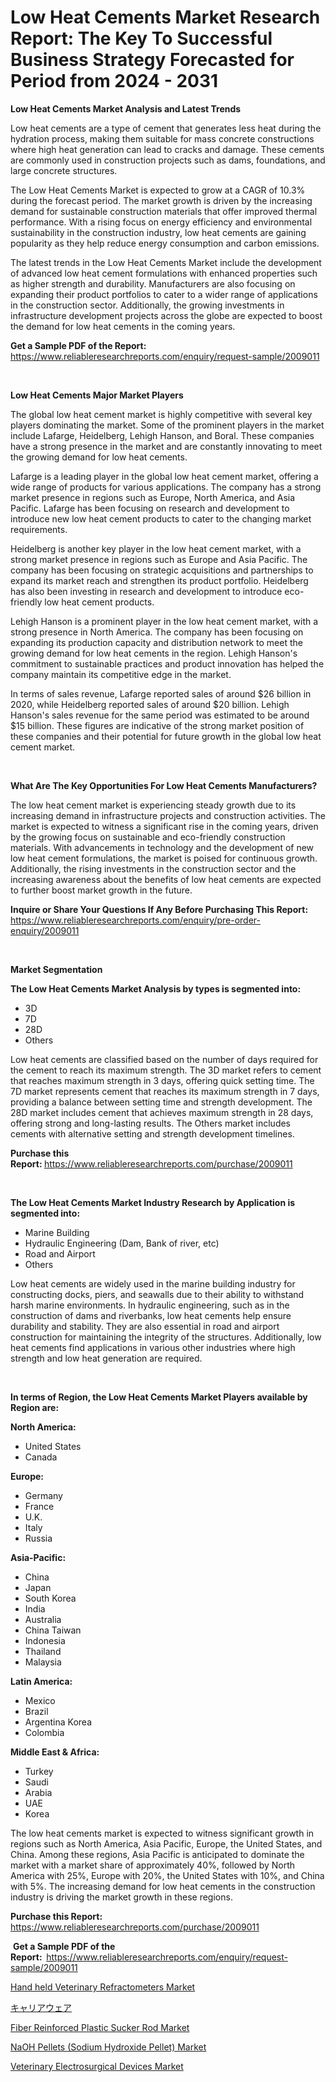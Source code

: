 <p><h1>Low Heat Cements Market Research Report: The Key To Successful Business Strategy Forecasted for Period from 2024 - 2031</h1></p><p><strong>Low Heat Cements Market Analysis and Latest Trends</strong></p>
<p><p>Low heat cements are a type of cement that generates less heat during the hydration process, making them suitable for mass concrete constructions where high heat generation can lead to cracks and damage. These cements are commonly used in construction projects such as dams, foundations, and large concrete structures.</p><p>The Low Heat Cements Market is expected to grow at a CAGR of 10.3% during the forecast period. The market growth is driven by the increasing demand for sustainable construction materials that offer improved thermal performance. With a rising focus on energy efficiency and environmental sustainability in the construction industry, low heat cements are gaining popularity as they help reduce energy consumption and carbon emissions.</p><p>The latest trends in the Low Heat Cements Market include the development of advanced low heat cement formulations with enhanced properties such as higher strength and durability. Manufacturers are also focusing on expanding their product portfolios to cater to a wider range of applications in the construction sector. Additionally, the growing investments in infrastructure development projects across the globe are expected to boost the demand for low heat cements in the coming years.</p></p>
<p><strong>Get a Sample PDF of the Report:&nbsp;</strong> <a href="https://www.reliableresearchreports.com/enquiry/request-sample/2009011">https://www.reliableresearchreports.com/enquiry/request-sample/2009011</a></p>
<p>&nbsp;</p>
<p><strong>Low Heat Cements Major Market Players</strong></p>
<p><p>The global low heat cement market is highly competitive with several key players dominating the market. Some of the prominent players in the market include Lafarge, Heidelberg, Lehigh Hanson, and Boral. These companies have a strong presence in the market and are constantly innovating to meet the growing demand for low heat cements.</p><p>Lafarge is a leading player in the global low heat cement market, offering a wide range of products for various applications. The company has a strong market presence in regions such as Europe, North America, and Asia Pacific. Lafarge has been focusing on research and development to introduce new low heat cement products to cater to the changing market requirements.</p><p>Heidelberg is another key player in the low heat cement market, with a strong market presence in regions such as Europe and Asia Pacific. The company has been focusing on strategic acquisitions and partnerships to expand its market reach and strengthen its product portfolio. Heidelberg has also been investing in research and development to introduce eco-friendly low heat cement products.</p><p>Lehigh Hanson is a prominent player in the low heat cement market, with a strong presence in North America. The company has been focusing on expanding its production capacity and distribution network to meet the growing demand for low heat cements in the region. Lehigh Hanson's commitment to sustainable practices and product innovation has helped the company maintain its competitive edge in the market.</p><p>In terms of sales revenue, Lafarge reported sales of around $26 billion in 2020, while Heidelberg reported sales of around $20 billion. Lehigh Hanson's sales revenue for the same period was estimated to be around $15 billion. These figures are indicative of the strong market position of these companies and their potential for future growth in the global low heat cement market.</p></p>
<p>&nbsp;</p>
<p><strong>What Are The Key Opportunities For Low Heat Cements Manufacturers?</strong></p>
<p><p>The low heat cement market is experiencing steady growth due to its increasing demand in infrastructure projects and construction activities. The market is expected to witness a significant rise in the coming years, driven by the growing focus on sustainable and eco-friendly construction materials. With advancements in technology and the development of new low heat cement formulations, the market is poised for continuous growth. Additionally, the rising investments in the construction sector and the increasing awareness about the benefits of low heat cements are expected to further boost market growth in the future.</p></p>
<p><strong>Inquire or Share Your Questions If Any Before Purchasing This Report:</strong> <a href="https://www.reliableresearchreports.com/enquiry/pre-order-enquiry/2009011">https://www.reliableresearchreports.com/enquiry/pre-order-enquiry/2009011</a></p>
<p>&nbsp;</p>
<p><strong>Market Segmentation</strong></p>
<p><strong>The Low Heat Cements Market Analysis by types is segmented into:</strong></p>
<p><ul><li>3D</li><li>7D</li><li>28D</li><li>Others</li></ul></p>
<p><p>Low heat cements are classified based on the number of days required for the cement to reach its maximum strength. The 3D market refers to cement that reaches maximum strength in 3 days, offering quick setting time. The 7D market represents cement that reaches its maximum strength in 7 days, providing a balance between setting time and strength development. The 28D market includes cement that achieves maximum strength in 28 days, offering strong and long-lasting results. The Others market includes cements with alternative setting and strength development timelines.</p></p>
<p><strong>Purchase this Report:&nbsp;</strong><a href="https://www.reliableresearchreports.com/purchase/2009011">https://www.reliableresearchreports.com/purchase/2009011</a></p>
<p>&nbsp;</p>
<p><strong>The Low Heat Cements Market Industry Research by Application is segmented into:</strong></p>
<p><ul><li>Marine Building</li><li>Hydraulic Engineering (Dam, Bank of river, etc)</li><li>Road and Airport</li><li>Others</li></ul></p>
<p><p>Low heat cements are widely used in the marine building industry for constructing docks, piers, and seawalls due to their ability to withstand harsh marine environments. In hydraulic engineering, such as in the construction of dams and riverbanks, low heat cements help ensure durability and stability. They are also essential in road and airport construction for maintaining the integrity of the structures. Additionally, low heat cements find applications in various other industries where high strength and low heat generation are required.</p></p>
<p>&nbsp;</p>
<p><strong>In terms of Region, the Low Heat Cements Market Players available by Region are:</strong></p>
<p>
    <p> <strong> North America: </strong>
        <ul>
            <li>United States</li>
            <li>Canada</li>
        </ul>
        </p> 
    <p> <strong> Europe: </strong>
        <ul>
            <li>Germany</li>
            <li>France</li>
            <li>U.K.</li>
            <li>Italy</li>
            <li>Russia</li>
        </ul>
        </p> 
    <p> <strong> Asia-Pacific: </strong>
        <ul>
            <li>China</li>
            <li>Japan</li>
            <li>South Korea</li>
            <li>India</li>
            <li>Australia</li>
            <li>China Taiwan</li>
            <li>Indonesia</li>
            <li>Thailand</li>
            <li>Malaysia</li>
        </ul>
        </p> 
    <p> <strong> Latin America: </strong>
        <ul>
            <li>Mexico</li>
            <li>Brazil</li>
            <li>Argentina Korea</li>
            <li>Colombia</li>
        </ul>
        </p> 
    <p> <strong> Middle East & Africa: </strong>
        <ul>
            <li>Turkey</li>
            <li>Saudi</li>
            <li>Arabia</li>
            <li>UAE</li>
            <li>Korea</li>
        </ul>
    </p>
    </p>
<p><p>The low heat cements market is expected to witness significant growth in regions such as North America, Asia Pacific, Europe, the United States, and China. Among these regions, Asia Pacific is anticipated to dominate the market with a market share of approximately 40%, followed by North America with 25%, Europe with 20%, the United States with 10%, and China with 5%. The increasing demand for low heat cements in the construction industry is driving the market growth in these regions.</p></p>
<p><strong>Purchase this Report: </strong><a href="https://www.reliableresearchreports.com/purchase/2009011">https://www.reliableresearchreports.com/purchase/2009011</a></p>
<p>&nbsp;<strong>Get a Sample PDF of the Report:&nbsp;&nbsp;</strong><a href="https://www.reliableresearchreports.com/enquiry/request-sample/2009011">https://www.reliableresearchreports.com/enquiry/request-sample/2009011</a></p>
<p><strong></strong></p>
<p><p><a href="https://issuu.com/reportprime-2/docs/hand-held-veterinary-refractometers-market-size-20">Hand held Veterinary Refractometers Market</a></p><p><a href="https://github.com/jkjreqjscoxx7/Market-Research-Report-List-1/blob/main/92096102472.md">キャリアウェア</a></p><p><a href="https://github.com/jerrycopelandthomaswsqd8q/Market-Research-Report-List-1/blob/main/fiber-reinforced-plastic-sucker-rod-market.md">Fiber Reinforced Plastic Sucker Rod Market</a></p><p><a href="https://github.com/brenzgnarento/Market-Research-Report-List-1/blob/main/naoh-pellets-sodium-hydroxide-pellet-market.md">NaOH Pellets (Sodium Hydroxide Pellet) Market</a></p><p><a href="https://issuu.com/reportprime-2/docs/veterinary-electrosurgical-devices-market-size-203">Veterinary Electrosurgical Devices Market</a></p></p>
